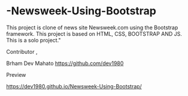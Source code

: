 # -Newsweek-Using-Bootstrap
This project is clone of news site Newsweek.com using the Bootstrap framework.
This project is based on HTML, CSS, BOOTSTRAP AND JS.\
This is a solo project."

Contributor ,

Brham Dev Mahato https://github.com/dev1980

Preview

https://dev1980.github.io/Newsweek-Using-Bootstrap/




